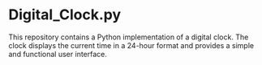 # Digital_Clock.py
This repository contains a Python implementation of a digital clock. The clock displays the current time in a 24-hour format and provides a simple and functional user interface.
